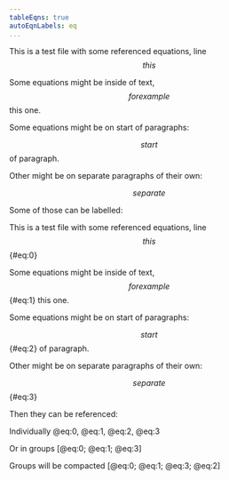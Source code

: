 ```yaml
---
tableEqns: true
autoEqnLabels: eq
...
```


This is a test file with some referenced equations, line $$ this $$

Some equations might be inside of text, $$ for example $$ this one.

Some equations might be on start of paragraphs:

$$ start $$ of paragraph.

Other might be on separate paragraphs of their own:

$$ separate $$

Some of those can be labelled:

This is a test file with some referenced equations, line $$ this $${#eq:0}

Some equations might be inside of text, $$ for example $${#eq:1} this one.

Some equations might be on start of paragraphs:

$$ start $${#eq:2} of paragraph.

Other might be on separate paragraphs of their own:

$$ separate $${#eq:3}

Then they can be referenced:

Individually @eq:0, @eq:1, @eq:2, @eq:3

Or in groups [@eq:0; @eq:1; @eq:3]

Groups will be compacted [@eq:0; @eq:1; @eq:3; @eq:2]
